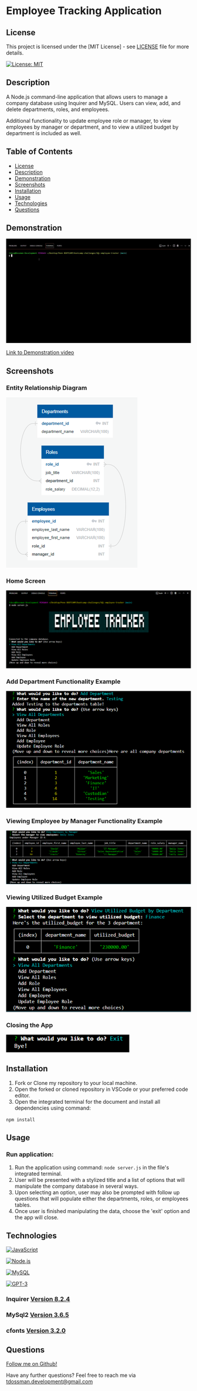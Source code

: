 # Employee Tracking Application

## License

This project is licensed under the [MIT License] - see [LICENSE](LICENSE) file for more details.

[![License: MIT](https://img.shields.io/badge/License-MIT-yellow.svg)](https://opensource.org/licenses/MIT)

## Description

A Node.js command-line application that allows users to manage a company database using Inquirer and MySQL. Users can view, add, and delete departments, roles, and employees.  

Additional functionality to update employee role or manager, to view employees by manager or department, and to view a utilized budget by department is included as well. 

## Table of Contents

- [License](#license)
- [Description](#description)
- [Demonstration](#demonstration)
- [Screenshots](#screenshots)
- [Installation](#installation)
- [Usage](#usage)
- [Technologies](#technologies)
- [Questions](#questions)

## Demonstration

![Employee Tracker Demo](./media/Employee_tracker_demo_gif.gif)

[Link to Demonstration video](https://clipchamp.com/watch/fBaf7pnyU2S)

## Screenshots
### Entity Relationship Diagram
![ERD](./media/Employee_Tracker_Entity_Relationship_Diagram.png)
### Home Screen
![Home Screen](./media/employee_tracker_Opening.png)
### Add Department Functionality Example
![Usage1](./media/employee_tracker_usage.png)
### Viewing Employee by Manager Functionality Example
![Usage2](./media/employee_tracker_usage2.png)
### Viewing Utilized Budget Example
![Usage2](./media/employee_tracker_usage3.png)
### Closing the App
![exit](./media/employee_tracker_exit.png)

## Installation

1. Fork or Clone my repository to your local machine.
2. Open the forked or cloned repository in VSCode or your preferred code editor.
3. Open the integrated terminal for the document and install all dependencies using command: 

`npm install`

## Usage

### Run application:

1. Run the application using command: `node server.js` in the file's integrated terminal.
2. User will be presented with a stylized title and a list of options that will manipulate the company database in several ways.
3. Upon selecting an option, user may also be prompted with follow up questions that will populate either the departments, roles, or employees tables. 
4. Once user is finished manipulating the data, choose the 'exit' option and the app will close.

## Technologies

[![JavaScript](https://img.shields.io/badge/JavaScript-ES6-yellow?style=for-the-badge&logo=javascript)](https://developer.mozilla.org/en-US/docs/Web/JavaScript)

[![Node.js](https://img.shields.io/badge/Node.js-43853D?style=for-the-badge&logo=node.js&logoColor=white)](https://nodejs.org/)

[![MySQL](https://img.shields.io/badge/MySQL-8.0-blue.svg)](https://www.mysql.com/)


[![GPT-3](https://img.shields.io/badge/GPT--3-4B0082?style=for-the-badge)](https://www.openai.com/)



### Inquirer [Version 8.2.4](https://www.npmjs.com/package/inquirer/v/8.2.4)

### MySql2 [Version 3.6.5](https://www.npmjs.com/package/mysql2)

### cfonts [Version 3.2.0](https://www.npmjs.com/package/cfonts)

## Questions

[Follow me on Github!](https://github.com/Dossman-thomas)

Have any further questions? Feel free to reach me via tdossman.development@gmail.com